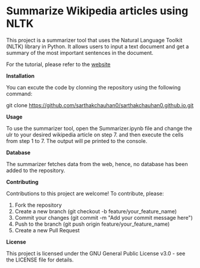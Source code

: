 # Summarize Wikipedia articles using NLTK
This project is a summarizer tool that uses the Natural Language Toolkit (NLTK) library in Python. It allows users to input a text document and get a summary of the most important sentences in the document.

For the tutorial, please refer to the [website](https://sarthakchauhan0.github.io/)


**Installation**

You can excute the code by clonning the repository using the following command:

git clone https://github.com/sarthakchauhan0/sarthakchauhan0.github.io.git


**Usage**

To use the summarizer tool,  open the Summarizer.ipynb file and change the ulr to your desired wikipedia article on step 7. and then execute the cells from step 1 to 7. The output will pe printed to the console.

**Database**

The summarizer fetches data from the web, hence, no database has been added to the repository. 

**Contributing**

Contributions to this project are welcome! To contribute, please:

1. Fork the repository
2. Create a new branch (git checkout -b feature/your_feature_name)
3. Commit your changes (git commit -m "Add your commit message here")
4. Push to the branch (git push origin feature/your_feature_name)
5. Create a new Pull Request

**License**

This project is licensed under the GNU General Public License v3.0 - see the LICENSE file for details.

